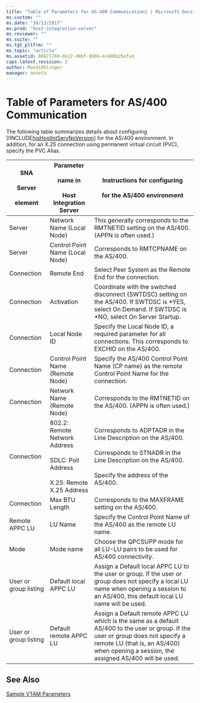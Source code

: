 ```yaml
---
title: "Table of Parameters for AS-400 Communication1 | Microsoft Docs"
ms.custom: ""
ms.date: "10/13/2017"
ms.prod: "host-integration-server"
ms.reviewer: ""
ms.suite: ""
ms.tgt_pltfrm: ""
ms.topic: "article"
ms.assetid: 86671769-de22-48bf-99bb-4c408b25efad
caps.latest.revision: 3
author: MandiOhlinger
manager: anneta
---
```

# Table of Parameters for AS/400 Communication
The following table summarizes details about configuring [!INCLUDE[hisHostIntServNoVersion](../core/includes/hishostintservnoversion-md.md)] for the AS/400 environment. In addition, for an X.25 connection using permanent virtual circuit (PVC), specify the PVC Alias.  
  
|SNA<br /><br /> Server<br /><br /> element|Parameter<br /><br /> name in<br /><br /> Host Integration Server|Instructions for configuring<br /><br /> for the AS/400 environment|  
|--------------------------------|-------------------------------------------------------|------------------------------------------------------------------|  
|Server|Network Name  (Local Node)|This generally corresponds to the RMTNETID setting on the AS/400. (APPN is often used.)|  
|Server|Control Point Name  (Local Node)|Corresponds to RMTCPNAME on the AS/400.|  
|Connection|Remote End|Select Peer System as the Remote End for the connection.|  
|Connection|Activation|Coordinate with the switched disconnect (SWTDSC) setting on the AS/400. If SWTDSC is *YES, select On Demand. If SWTDSC is \*NO, select On Server Startup.|  
|Connection|Local Node ID|Specify the Local Node ID, a required parameter for all connections. This corresponds to EXCHID on the AS/400.|  
|Connection|Control Point Name (Remote Node)|Specify the AS/400 Control Point Name (CP name) as the remote Control Point Name for the connection.|  
|Connection|Network Name (Remote Node)|Corresponds to the RMTNETID on the AS/400. (APPN is often used.)|  
|Connection|802.2: Remote Network Address<br /><br /> SDLC: Poll Address<br /><br /> X.25: Remote X.25 Address|Corresponds to ADPTADR in the Line Description on the AS/400.<br /><br /> Corresponds to STNADR in the Line Description on the AS/400.<br /><br /> Specify the address of the AS/400.|  
|Connection|Max BTU Length|Corresponds to the MAXFRAME setting on the AS/400.|  
|Remote APPC LU|LU Name|Specify the Control Point Name of the AS/400 as the remote LU name.|  
|Mode|Mode name|Choose the QPCSUPP mode for all LU-LU pairs to be used for AS/400 connectivity.|  
|User or group listing|Default local  APPC LU|Assign a Default local APPC LU to the user or group. If the user or group does not specify a local LU name when opening a session to an AS/400, this default local LU name will be used.|  
|User or group listing|Default remote APPC LU|Assign a Default remote APPC LU  which is the same as a default AS/400  to the user or group. If the user or group does not specify a remote LU (that is, an AS/400) when opening a session, the assigned AS/400 will be used.|  
  
## See Also  
 [Sample VTAM Parameters](../core/sample-vtam-parameters.md)